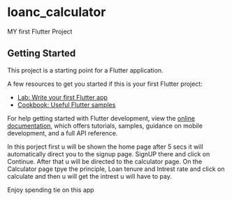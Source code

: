 # loanc_calculator

MY first Flutter Project

## Getting Started

This project is a starting point for a Flutter application.

A few resources to get you started if this is your first Flutter project:

- [Lab: Write your first Flutter app](https://docs.flutter.dev/get-started/codelab)
- [Cookbook: Useful Flutter samples](https://docs.flutter.dev/cookbook)

For help getting started with Flutter development, view the
[online documentation](https://docs.flutter.dev/), which offers tutorials,
samples, guidance on mobile development, and a full API reference.

In this porject 
first u will be shown the home page after 5 secs it will automatically direct you to the signup page.
SignUP there and click on Continue.
After that u will be directed to the calculator page.
On the Calculator page tpye the principle, Loan tenure and Intrest rate and click on calculate and then u will get the intrest u will have to pay.

Enjoy spending tie on this app 
